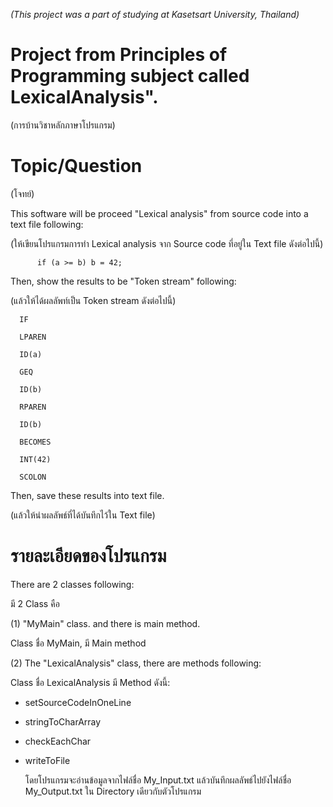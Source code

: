 *(This project was a part of studying at Kasetsart University, Thailand)*

# Project from Principles of Programming subject called LexicalAnalysis".
(การบ้านวิชาหลักภาษาโปรแกรม)

# Topic/Question 
(โจทย์)

This software will be proceed "Lexical analysis" from source code into a text file following:

(ให้เขียนโปรแกรมการทำ Lexical analysis จาก Source code ที่อยู่ใน Text file ดังต่อไปนี้)

 	      if (a >= b) b = 42;
        
Then, show the results to be "Token stream" following:

(แล้วให้ได้ผลลัพท์เป็น Token stream ดังต่อไปนี้)

      IF
      
      LPAREN
      
      ID(a)
      
      GEQ
      
      ID(b)
      
      RPAREN
      
      ID(b)
      
      BECOMES
      
      INT(42)
      
      SCOLON
      
      
   
Then, save these results into text file.

(แล้วให้นำผลลัพธ์ที่ได้บันทึกไว้ใน Text file)

# รายละเอียดของโปรแกรม

There are 2 classes following:

มี 2 Class คือ

(1) "MyMain" class. and there is main method.

Class ชื่อ MyMain, มี Main method


(2) The "LexicalAnalysis" class, there are methods following:

Class ชื่อ LexicalAnalysis มี Method ดังนี้:

-	setSourceCodeInOneLine
-	stringToCharArray
-	checkEachChar
-	writeToFile
       
      โดยโปรแกรมจะอ่านข้อมูลจากไฟล์ชื่อ My_Input.txt แล้วบันทึกผลลัพธ์ไปยังไฟล์ชื่อ My_Output.txt ใน Directory เดียวกับตัวโปรแกรม
